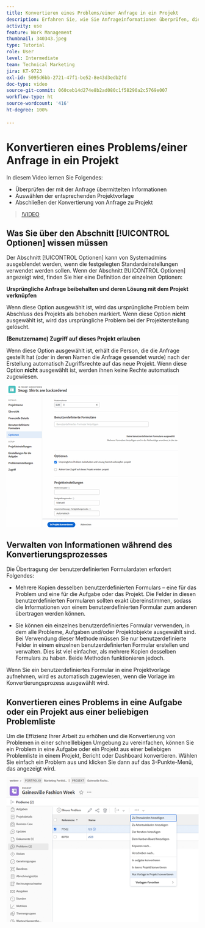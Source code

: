 ```yaml
---
title: Konvertieren eines Problems/einer Anfrage in ein Projekt
description: Erfahren Sie, wie Sie Anfrageinformationen überprüfen, die richtige Projektvorlage auswählen und die Anfrage in ein Projekt konvertieren können.
activity: use
feature: Work Management
thumbnail: 340343.jpeg
type: Tutorial
role: User
level: Intermediate
team: Technical Marketing
jira: KT-9723
exl-id: 5095d6bb-2721-47f1-be52-8e43d3edb2fd
doc-type: video
source-git-commit: 060ceb14d274e8b2ad080c1f58290a2c5769e007
workflow-type: ht
source-wordcount: '416'
ht-degree: 100%

---
```


# Konvertieren eines Problems/einer Anfrage in ein Projekt

In diesem Video lernen Sie Folgendes:

* Überprüfen der mit der Anfrage übermittelten Informationen
* Auswählen der entsprechenden Projektvorlage
* Abschließen der Konvertierung von Anfrage zu Projekt

>[!VIDEO](https://video.tv.adobe.com/v/340343/?quality=12&learn=on)

## Was Sie über den Abschnitt [!UICONTROL Optionen] wissen müssen

Der Abschnitt [!UICONTROL Optionen] kann von Systemadmins ausgeblendet werden, wenn die festgelegten Standardeinstellungen verwendet werden sollen. Wenn der Abschnitt [!UICONTROL Optionen] angezeigt wird, finden Sie hier eine Definition der einzelnen Optionen:

**Ursprüngliche Anfrage beibehalten und deren Lösung mit dem Projekt verknüpfen**

Wenn diese Option ausgewählt ist, wird das ursprüngliche Problem beim Abschluss des Projekts als behoben markiert. Wenn diese Option **nicht** ausgewählt ist, wird das ursprüngliche Problem bei der Projekterstellung gelöscht.

**(Benutzername) Zugriff auf dieses Projekt erlauben**

Wenn diese Option ausgewählt ist, erhält die Person, die die Anfrage gestellt hat (oder in deren Namen die Anfrage gesendet wurde) nach der Erstellung automatisch Zugriffsrechte auf das neue Projekt. Wenn diese Option **nicht** ausgewählt ist, werden ihnen keine Rechte automatisch zugewiesen.

![Ein Bild eines Projektbildschirms mit Konvertierungsoptionen](assets/conversion-options.png)


## Verwalten von Informationen während des Konvertierungsprozesses

Die Übertragung der benutzerdefinierten Formulardaten erfordert Folgendes:

* Mehrere Kopien desselben benutzerdefinierten Formulars – eine für das Problem und eine für die Aufgabe oder das Projekt. Die Felder in diesen benutzerdefinierten Formularen sollten exakt übereinstimmen, sodass die Informationen von einem benutzerdefinierten Formular zum anderen übertragen werden können.

* Sie können ein einzelnes benutzerdefiniertes Formular verwenden, in dem alle Probleme, Aufgaben und/oder Projektobjekte ausgewählt sind. Bei Verwendung dieser Methode müssen Sie nur benutzerdefinierte Felder in einem einzelnen benutzerdefinierten Formular erstellen und verwalten. Dies ist viel einfacher, als mehrere Kopien desselben Formulars zu haben. Beide Methoden funktionieren jedoch.

Wenn Sie ein benutzerdefiniertes Formular in eine Projektvorlage aufnehmen, wird es automatisch zugewiesen, wenn die Vorlage im Konvertierungsprozess ausgewählt wird.

## Konvertieren eines Problems in eine Aufgabe oder ein Projekt aus einer beliebigen Problemliste

Um die Effizienz Ihrer Arbeit zu erhöhen und die Konvertierung von Problemen in einer schnelllebigen Umgebung zu vereinfachen, können Sie ein Problem in eine Aufgabe oder ein Projekt aus einer beliebigen Problemliste in einem Projekt, Bericht oder Dashboard konvertieren. Wählen Sie einfach ein Problem aus und klicken Sie dann auf das 3-Punkte-Menü, das angezeigt wird.

![Ein Bild eines Projektbildschirms mit Konvertierungsoptionen für Probleme](assets/convert-from-a-list.png)
